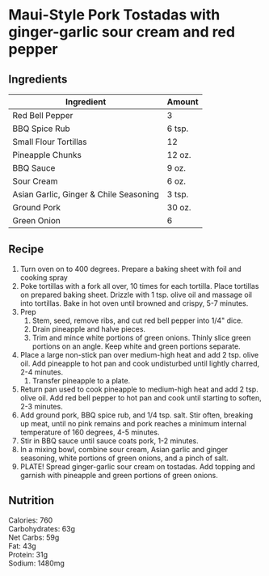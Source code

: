 # Maui-Style Pork Tostadas with ginger-garlic sour cream and red pepper

## Ingredients
| Ingredient | Amount |
--- | ---
Red Bell Pepper | 3
BBQ Spice Rub | 6 tsp.
Small Flour Tortillas | 12
Pineapple Chunks | 12 oz.
BBQ Sauce | 9 oz.
Sour Cream | 6 oz.
Asian Garlic, Ginger & Chile Seasoning | 3 tsp.
Ground Pork | 30 oz.
Green Onion | 6

## Recipe
1. Turn oven on to 400 degrees. Prepare a baking sheet with foil and cooking spray
2. Poke tortillas with a fork all over, 10 times for each tortilla. Place tortillas on prepared baking sheet. Drizzle with 1 tsp. olive oil and massage oil into tortillas. Bake in hot oven until browned and crispy, 5-7 minutes.
3. Prep
     1. Stem, seed, remove ribs, and cut red bell pepper into 1/4" dice.
     2. Drain pineapple and halve pieces.
     3. Trim and mince white portions of green onions. Thinly slice green portions on an angle. Keep white and green portions separate.
1. Place a large non-stick pan over medium-high heat and add 2 tsp. olive oil. Add pineapple to hot pan and cook undisturbed until lightly charred, 2-4 minutes.
     1. Transfer pineapple to a plate.
1. Return pan used to cook pineapple to medium-high heat and add 2 tsp. olive oil. Add red bell pepper to hot pan and cook until starting to soften, 2-3 minutes.
2. Add ground pork, BBQ spice rub, and 1/4 tsp. salt. Stir often, breaking up meat, until no pink remains and pork reaches a minimum internal temperature of 160 degrees, 4-5 minutes.
3. Stir in BBQ sauce until sauce coats pork, 1-2 minutes.
4. In a mixing bowl, combine sour cream, Asian garlic and ginger seasoning, white portions of green onions, and a pinch of salt.
5. PLATE! Spread ginger-garlic sour cream on tostadas. Add topping and garnish with pineapple and green portions of green onions.

## Nutrition
Calories: 760<br>
Carbohydrates: 63g<br>
Net Carbs: 59g<br>
Fat: 43g<br>
Protein: 31g<br>
Sodium: 1480mg<br>
